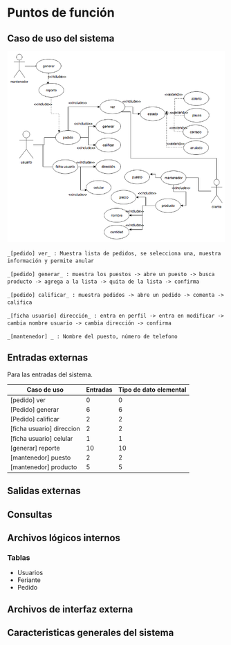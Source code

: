 # Puntos de función

## Caso de uso del sistema

![Feria Uml](/imagenes/feria_casos_de_uso.png)


`_[pedido] ver_ : Muestra lista de pedidos, se selecciona una, muestra información y permite anular`

`_[pedido] generar_ : muestra los puestos -> abre un puesto -> busca producto -> agrega a la lista -> quita de la lista -> confirma`

`_[pedido] calificar_ : muestra pedidos -> abre un pedido -> comenta -> califica`

`_[ficha usuario] dirección_ : entra en perfil -> entra en modificar -> cambia nombre usuario -> cambia dirección -> confirma`

`_[mantenedor] _ : Nombre del puesto, número de telefono`

## Entradas externas

Para las entradas del sistema.

Caso de uso                   |Entradas |Tipo de dato elemental
------------------------------|---------|----------------------
[pedido] ver                  |0        |0
[Pedido] generar              |6        |6
[Pedido] calificar            |2				|2
[ficha usuario] direccion     |2        |2
[ficha usuario] celular       |1        |1
[generar] reporte             |10       |10
[mantenedor] puesto           |2        |2
[mantenedor] producto         |5        |5

## Salidas externas

## Consultas

## Archivos lógicos internos

### Tablas
* Usuarios
* Feriante
* Pedido 

## Archivos de interfaz externa

## Caracteristicas generales del sistema


